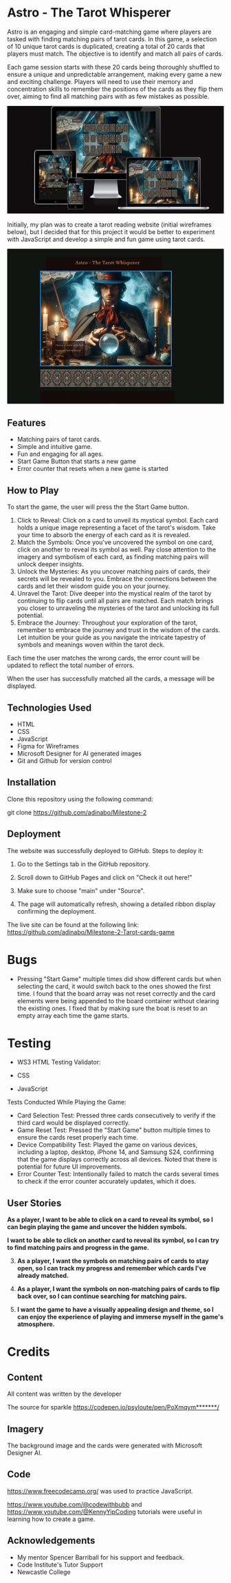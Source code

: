 # Astro - The Tarot Whisperer

Astro is an engaging and simple card-matching game where players are tasked with finding matching pairs of tarot cards. In this game, a selection of 10 unique tarot cards is duplicated, creating a total of 20 cards that players must match. The objective is to identify and match all pairs of cards.

Each game session starts with these 20 cards being thoroughly shuffled to ensure a unique and unpredictable arrangement, making every game a new and exciting challenge. Players will need to use their memory and concentration skills to remember the positions of the cards as they flip them over, aiming to find all matching pairs with as few mistakes as possible.

![Responsiveness](/assets/images/responsive.jpg)


Initially, my plan was to create a tarot reading website (initial wireframes below), but I decided that for this project it would be better to experiment with JavaScript and develop a simple and fun game using tarot cards.

![Inital wireframes](/assets/images/wireframe1.jpg)

## Features

- Matching pairs of tarot cards.
- Simple and intuitive game.
- Fun and engaging for all ages.
- Start Game Button that starts a new game
- Error counter that resets when a new game is started

## How to Play

To start the game, the user will press the the Start Game button.

1. Click to Reveal: Click on a card to unveil its mystical symbol. Each card holds a unique image representing a facet of the tarot's wisdom. Take your time to absorb the energy of each card as it is revealed.
2. Match the Symbols: Once you've uncovered the symbol on one card, click on another to reveal its symbol as well. Pay close attention to the imagery and symbolism of each card, as finding matching pairs will unlock deeper insights.
3. Unlock the Mysteries: As you uncover matching pairs of cards, their secrets will be revealed to you. Embrace the connections between the cards and let their wisdom guide you on your journey.
4. Unravel the Tarot: Dive deeper into the mystical realm of the tarot by continuing to flip cards until all pairs are matched. Each match brings you closer to unraveling the mysteries of the tarot and unlocking its full potential.
5. Embrace the Journey: Throughout your exploration of the tarot, remember to embrace the journey and trust in the wisdom of the cards. Let intuition be your guide as you navigate the intricate tapestry of symbols and meanings woven within the tarot deck.

Each time the user matches the wrong cards, the error count will be updated to reflect the total number of errors.

When the user has successfully matched all the cards, a message will be displayed.

## Technologies Used

- HTML
- CSS
- JavaScript
- Figma for Wireframes
- Microsoft Designer for AI generated images
- Git and Github for version control

## Installation

Clone this repository using the following command:

   git clone https://github.com/adinabo/Milestone-2

## Deployment

The website was successfully deployed to GitHub. Steps to deploy it:

1. Go to the Settings tab in the GitHub repository.

2. Scroll down to GitHub Pages and click on "Check it out here!"

3. Make sure to choose "main" under "Source".

4. The page will automatically refresh, showing a detailed ribbon display confirming the deployment.

The live site can be found at the following link: https://github.com/adinabo/Milestone-2-Tarot-cards-game

# Bugs
- Pressing "Start Game" multiple times did show different cards but when selecting the card, it would switch back to the ones showed the first time. I found that the board array was not reset correctly and the card elements were being appended to the board container without clearing the existing ones. I fixed that by making sure the boat is reset to an empty array each time the game starts.

# Testing
- WS3 HTML Testing Validator: 

- CSS 

- JavaScript

Tests Conducted While Playing the Game:
- Card Selection Test: Pressed three cards consecutively to verify if the third card would be displayed correctly.
- Game Reset Test: Pressed the "Start Game" button multiple times to ensure the cards reset properly each time.
- Device Compatibility Test: Played the game on various devices, including a laptop, desktop, iPhone 14, and Samsung S24, confirming that the game displays correctly across all devices. Noted that there is potential for future UI improvements.
- Error Counter Test: Intentionally failed to match the cards several times to check if the error counter accurately updates, which it does.


## User Stories

**As a player, I want to be able to click on a card to reveal its symbol, so I can begin playing the game and uncover the hidden symbols.**

**I want to be able to click on another card to reveal its symbol, so I can try to find matching pairs and progress in the game.**

3. **As a player, I want the symbols on matching pairs of cards to stay open, so I can track my progress and remember which cards I've already matched.**

4. **As a player, I want the symbols on non-matching pairs of cards to flip back over, so I can continue searching for matching pairs.**

5. **I want the game to have a visually appealing design and theme, so I can enjoy the experience of playing and immerse myself in the game's atmosphere.**

# Credits

## Content

All content was written by the developer

The source for sparkle https://codepen.io/psyloute/pen/PoXmqym*******/

## Imagery

The background image and the cards were generated with Microsoft Designer AI.

## Code
https://www.freecodecamp.org/ was used to practice JavaScript.

https://www.youtube.com/@codewithbubb and https://www.youtube.com/@KennyYipCoding
tutorials were useful in learning how to create a game.

## Acknowledgements

- My mentor Spencer Barriball for his support and feedback.
- Code Institute's Tutor Support
- Newcastle College
